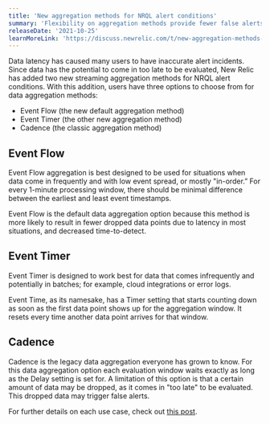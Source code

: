 ```yaml
---
title: 'New aggregation methods for NRQL alert conditions'
summary: 'Flexibility on aggregation methods provide fewer false alerts and improved incident time to detection.'
releaseDate: '2021-10-25'
learnMoreLink: 'https://discuss.newrelic.com/t/new-aggregation-methods-for-nrql-alert-conditions/158831'
---
```


Data latency has caused many users to have inaccurate alert incidents. Since data has the potential to come in too late to be evaluated, New Relic has added two new streaming aggregation methods for NRQL alert conditions. With this addition, users have three options to choose from for data aggregation methods:

- Event Flow (the new default aggregation method)
- Event Timer (the other new aggregation method)
- Cadence (the classic aggregation method)

## Event Flow

Event Flow aggregation is best designed to be used for situations when data come in frequently and with low event spread, or mostly "in-order.” For every 1-minute processing window, there should be minimal difference between the earliest and least event timestamps.

Event Flow is the default data aggregation option because this method is more likely to result in fewer dropped data points due to latency in most situations, and decreased time-to-detect.

## Event Timer

Event Timer is designed to work best for data that comes infrequently and potentially in batches; for example, cloud integrations or error logs.

Event Time, as its namesake, has a Timer setting that starts counting down as soon as the first data point shows up for the aggregation window. It resets every time another data point arrives for that window.  

## Cadence

Cadence is the legacy data aggregation everyone has grown to know. For this data aggregation option each evaluation window waits exactly as long as the Delay setting is set for. A limitation of this option is that a certain amount of data may be dropped, as it comes in "too late" to be evaluated. This dropped data may trigger false alerts.

For further details on each use case, check out [this post](https://discuss.newrelic.com/t/relic-solution-how-can-i-figure-out-which-aggregation-method-to-use/164288).
